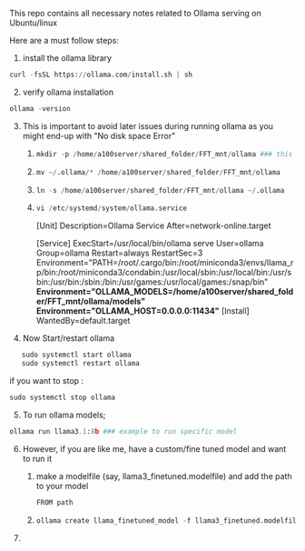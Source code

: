 This repo contains all necessary notes related to Ollama serving on Ubuntu/linux

Here are a must follow steps:

1. install the ollama library
```python
curl -fsSL https://ollama.com/install.sh | sh
```
2. verify ollama installation
```python
ollama -version
```
3. This is important to avoid later issues during running ollama as you might end-up with "No disk space Error"
    1. ```python
       mkdir -p /home/a100server/shared_folder/FFT_mnt/ollama ### this is supposed to be the folder you want to save all the models; blobs, manifest etc
    2. ```python
       mv ~/.ollama/* /home/a100server/shared_folder/FFT_mnt/ollama
    3. ```python
       ln -s /home/a100server/shared_folder/FFT_mnt/ollama ~/.ollama
    4.  ```python
        vi /etc/systemd/system/ollama.service
        ```
        [Unit]
        Description=Ollama Service
        After=network-online.target
        
        [Service]
        ExecStart=/usr/local/bin/ollama serve
        User=ollama
        Group=ollama
        Restart=always
        RestartSec=3
        Environment="PATH=/root/.cargo/bin:/root/miniconda3/envs/llama_rp/bin:/root/miniconda3/condabin:/usr/local/sbin:/usr/local/bin:/usr/sbin:/usr/bin:/sbin:/bin:/usr/games:/usr/local/games:/snap/bin"
        **Environment="OLLAMA_MODELS=/home/a100server/shared_folder/FFT_mnt/ollama/models"
        Environment="OLLAMA_HOST=0.0.0.0:11434"**
        [Install]
        WantedBy=default.target

4. Now Start/restart ollama
```python
   sudo systemctl start ollama
   sudo systemctl restart ollama
```
  if you want to stop : 
  ```python 
  sudo systemctl stop ollama
  ```
5. To run ollama models;
```python
ollama run llama3.1:8b ### example to run specific model
```

6. However, if you are like me, have a custom/fine tuned model and want to run it
    1. make a modelfile (say, llama3_finetuned.modelfile) and add the path to your model
       ```python
       FROM path
    2. ```python
       ollama create llama_finetuned_model -f llama3_finetuned.modelfile
       ```

8. 
